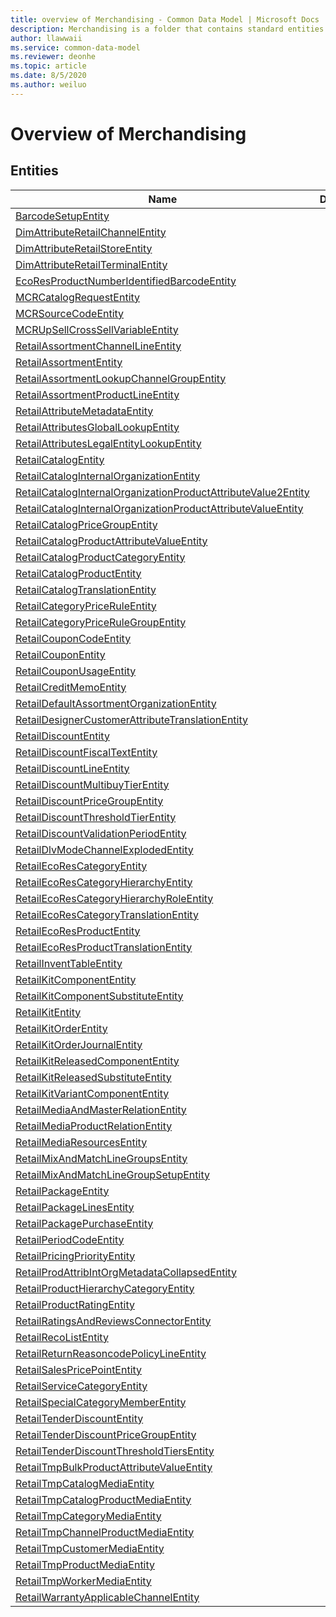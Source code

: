 ```yaml
---
title: overview of Merchandising - Common Data Model | Microsoft Docs
description: Merchandising is a folder that contains standard entities related to the Common Data Model.
author: llawwaii
ms.service: common-data-model
ms.reviewer: deonhe
ms.topic: article
ms.date: 8/5/2020
ms.author: weiluo
---
```


# Overview of Merchandising


## Entities

|Name|Description|
|---|---|
|[BarcodeSetupEntity](BarcodeSetupEntity.md)||
|[DimAttributeRetailChannelEntity](DimAttributeRetailChannelEntity.md)||
|[DimAttributeRetailStoreEntity](DimAttributeRetailStoreEntity.md)||
|[DimAttributeRetailTerminalEntity](DimAttributeRetailTerminalEntity.md)||
|[EcoResProductNumberIdentifiedBarcodeEntity](EcoResProductNumberIdentifiedBarcodeEntity.md)||
|[MCRCatalogRequestEntity](MCRCatalogRequestEntity.md)||
|[MCRSourceCodeEntity](MCRSourceCodeEntity.md)||
|[MCRUpSellCrossSellVariableEntity](MCRUpSellCrossSellVariableEntity.md)||
|[RetailAssortmentChannelLineEntity](RetailAssortmentChannelLineEntity.md)||
|[RetailAssortmentEntity](RetailAssortmentEntity.md)||
|[RetailAssortmentLookupChannelGroupEntity](RetailAssortmentLookupChannelGroupEntity.md)||
|[RetailAssortmentProductLineEntity](RetailAssortmentProductLineEntity.md)||
|[RetailAttributeMetadataEntity](RetailAttributeMetadataEntity.md)||
|[RetailAttributesGlobalLookupEntity](RetailAttributesGlobalLookupEntity.md)||
|[RetailAttributesLegalEntityLookupEntity](RetailAttributesLegalEntityLookupEntity.md)||
|[RetailCatalogEntity](RetailCatalogEntity.md)||
|[RetailCatalogInternalOrganizationEntity](RetailCatalogInternalOrganizationEntity.md)||
|[RetailCatalogInternalOrganizationProductAttributeValue2Entity](RetailCatalogInternalOrganizationProductAttributeValue2Entity.md)||
|[RetailCatalogInternalOrganizationProductAttributeValueEntity](RetailCatalogInternalOrganizationProductAttributeValueEntity.md)||
|[RetailCatalogPriceGroupEntity](RetailCatalogPriceGroupEntity.md)||
|[RetailCatalogProductAttributeValueEntity](RetailCatalogProductAttributeValueEntity.md)||
|[RetailCatalogProductCategoryEntity](RetailCatalogProductCategoryEntity.md)||
|[RetailCatalogProductEntity](RetailCatalogProductEntity.md)||
|[RetailCatalogTranslationEntity](RetailCatalogTranslationEntity.md)||
|[RetailCategoryPriceRuleEntity](RetailCategoryPriceRuleEntity.md)||
|[RetailCategoryPriceRuleGroupEntity](RetailCategoryPriceRuleGroupEntity.md)||
|[RetailCouponCodeEntity](RetailCouponCodeEntity.md)||
|[RetailCouponEntity](RetailCouponEntity.md)||
|[RetailCouponUsageEntity](RetailCouponUsageEntity.md)||
|[RetailCreditMemoEntity](RetailCreditMemoEntity.md)||
|[RetailDefaultAssortmentOrganizationEntity](RetailDefaultAssortmentOrganizationEntity.md)||
|[RetailDesignerCustomerAttributeTranslationEntity](RetailDesignerCustomerAttributeTranslationEntity.md)||
|[RetailDiscountEntity](RetailDiscountEntity.md)||
|[RetailDiscountFiscalTextEntity](RetailDiscountFiscalTextEntity.md)||
|[RetailDiscountLineEntity](RetailDiscountLineEntity.md)||
|[RetailDiscountMultibuyTierEntity](RetailDiscountMultibuyTierEntity.md)||
|[RetailDiscountPriceGroupEntity](RetailDiscountPriceGroupEntity.md)||
|[RetailDiscountThresholdTierEntity](RetailDiscountThresholdTierEntity.md)||
|[RetailDiscountValidationPeriodEntity](RetailDiscountValidationPeriodEntity.md)||
|[RetailDlvModeChannelExplodedEntity](RetailDlvModeChannelExplodedEntity.md)||
|[RetailEcoResCategoryEntity](RetailEcoResCategoryEntity.md)||
|[RetailEcoResCategoryHierarchyEntity](RetailEcoResCategoryHierarchyEntity.md)||
|[RetailEcoResCategoryHierarchyRoleEntity](RetailEcoResCategoryHierarchyRoleEntity.md)||
|[RetailEcoResCategoryTranslationEntity](RetailEcoResCategoryTranslationEntity.md)||
|[RetailEcoResProductEntity](RetailEcoResProductEntity.md)||
|[RetailEcoResProductTranslationEntity](RetailEcoResProductTranslationEntity.md)||
|[RetailInventTableEntity](RetailInventTableEntity.md)||
|[RetailKitComponentEntity](RetailKitComponentEntity.md)||
|[RetailKitComponentSubstituteEntity](RetailKitComponentSubstituteEntity.md)||
|[RetailKitEntity](RetailKitEntity.md)||
|[RetailKitOrderEntity](RetailKitOrderEntity.md)||
|[RetailKitOrderJournalEntity](RetailKitOrderJournalEntity.md)||
|[RetailKitReleasedComponentEntity](RetailKitReleasedComponentEntity.md)||
|[RetailKitReleasedSubstituteEntity](RetailKitReleasedSubstituteEntity.md)||
|[RetailKitVariantComponentEntity](RetailKitVariantComponentEntity.md)||
|[RetailMediaAndMasterRelationEntity](RetailMediaAndMasterRelationEntity.md)||
|[RetailMediaProductRelationEntity](RetailMediaProductRelationEntity.md)||
|[RetailMediaResourcesEntity](RetailMediaResourcesEntity.md)||
|[RetailMixAndMatchLineGroupsEntity](RetailMixAndMatchLineGroupsEntity.md)||
|[RetailMixAndMatchLineGroupSetupEntity](RetailMixAndMatchLineGroupSetupEntity.md)||
|[RetailPackageEntity](RetailPackageEntity.md)||
|[RetailPackageLinesEntity](RetailPackageLinesEntity.md)||
|[RetailPackagePurchaseEntity](RetailPackagePurchaseEntity.md)||
|[RetailPeriodCodeEntity](RetailPeriodCodeEntity.md)||
|[RetailPricingPriorityEntity](RetailPricingPriorityEntity.md)||
|[RetailProdAttribIntOrgMetadataCollapsedEntity](RetailProdAttribIntOrgMetadataCollapsedEntity.md)||
|[RetailProductHierarchyCategoryEntity](RetailProductHierarchyCategoryEntity.md)||
|[RetailProductRatingEntity](RetailProductRatingEntity.md)||
|[RetailRatingsAndReviewsConnectorEntity](RetailRatingsAndReviewsConnectorEntity.md)||
|[RetailRecoListEntity](RetailRecoListEntity.md)||
|[RetailReturnReasoncodePolicyLineEntity](RetailReturnReasoncodePolicyLineEntity.md)||
|[RetailSalesPricePointEntity](RetailSalesPricePointEntity.md)||
|[RetailServiceCategoryEntity](RetailServiceCategoryEntity.md)||
|[RetailSpecialCategoryMemberEntity](RetailSpecialCategoryMemberEntity.md)||
|[RetailTenderDiscountEntity](RetailTenderDiscountEntity.md)||
|[RetailTenderDiscountPriceGroupEntity](RetailTenderDiscountPriceGroupEntity.md)||
|[RetailTenderDiscountThresholdTiersEntity](RetailTenderDiscountThresholdTiersEntity.md)||
|[RetailTmpBulkProductAttributeValueEntity](RetailTmpBulkProductAttributeValueEntity.md)||
|[RetailTmpCatalogMediaEntity](RetailTmpCatalogMediaEntity.md)||
|[RetailTmpCatalogProductMediaEntity](RetailTmpCatalogProductMediaEntity.md)||
|[RetailTmpCategoryMediaEntity](RetailTmpCategoryMediaEntity.md)||
|[RetailTmpChannelProductMediaEntity](RetailTmpChannelProductMediaEntity.md)||
|[RetailTmpCustomerMediaEntity](RetailTmpCustomerMediaEntity.md)||
|[RetailTmpProductMediaEntity](RetailTmpProductMediaEntity.md)||
|[RetailTmpWorkerMediaEntity](RetailTmpWorkerMediaEntity.md)||
|[RetailWarrantyApplicableChannelEntity](RetailWarrantyApplicableChannelEntity.md)||
